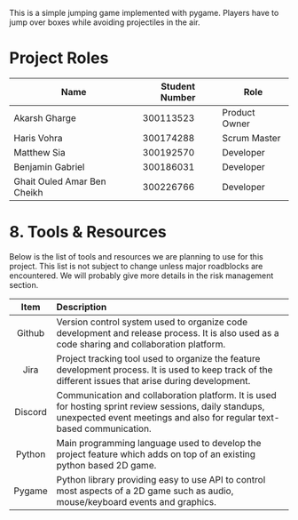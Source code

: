 This is a simple jumping game implemented with pygame. Players have to jump over boxes while avoiding projectiles in the air.

# Project Roles
|Name|Student Number|Role|
|----|--------------|----|
|Akarsh Gharge|300113523|Product Owner|
|Haris Vohra|300174288|Scrum Master|
|Matthew Sia|300192570|Developer|
|Benjamin Gabriel|300186031|Developer|
|Ghait Ouled Amar Ben Cheikh|300226766|Developer|

# 8. Tools & Resources
Below is the list of tools and resources we are planning to use for this project. This list is not subject to change unless major roadblocks are encountered. We will probably give more details in
the risk management section.

| Item | Description |
| :--: | :---------- |
| Github | Version control system used to organize code development and release process. It is also used as a code sharing and collaboration platform. |
| Jira   | Project tracking tool used to organize the feature development process. It is used to keep track of the different issues that arise during development. |
| Discord | Communication and collaboration platform. It is used for hosting sprint review sessions, daily standups, unexpected event meetings and also for regular text-based communication. |
| Python | Main programming language used to develop the project feature which adds on top of an existing python based 2D game. |
| Pygame | Python library providing easy to use API to control most aspects of a 2D game such as audio, mouse/keyboard events and graphics. |
